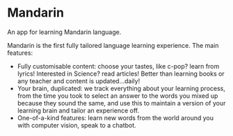 # Mandarin
An app for learning Mandarin language.

Mandarin is the first fully tailored language learning experience. The main features:
 - Fully customisable content: choose your tastes, like c-pop? learn from lyrics! Interested in Science? read articles! Better than learning books or any teacher and content is updated...daily!
 - Your brain, duplicated: we track everything about your learning process, from the time you took to select an answer to the words you mixed up because they sound the same, and use this to maintain a version of your learning brain and tailor an experience off.
 - One-of-a-kind features: learn new words from the world around you with computer vision, speak to a chatbot.

